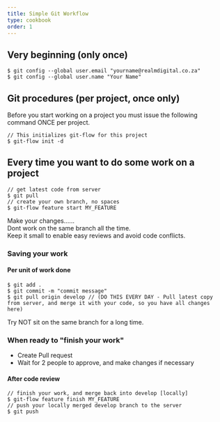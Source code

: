 ```yaml
---
title: Simple Git Workflow
type: cookbook
order: 1
---
```


## Very beginning (only once)
```shell script
$ git config --global user.email "yourname@realmdigital.co.za"  
$ git config --global user.name "Your Name"  
```
## Git procedures (per project, once only)
Before you start working on a project you must issue the following command ONCE per project.  
```shell script
// This initializes git-flow for this project
$ git-flow init -d
```
## Every time you want to do some work on a project
```shell script
// get latest code from server
$ git pull
// create your own branch, no spaces
$ git-flow feature start MY_FEATURE  
```
Make your changes......  
Dont work on the same branch all the time.  
Keep it small to enable easy reviews and avoid code conflicts.  

### Saving your work
#### Per unit of work done
```shell script
$ git add .
$ git commit -m "commit message"
$ git pull origin develop // (DO THIS EVERY DAY - Pull latest copy from server, and merge it with your code, so you have all changes here)   
```
Try NOT sit on the same branch for a long time. 

### When ready to "finish your work"
* Create Pull request  
* Wait for 2 people to approve, and make changes if necessary

#### After code review
```shell script
// finish your work, and merge back into develop [locally]
$ git-flow feature finish MY_FEATURE 
// push your locally merged develop branch to the server  
$ git push
```
